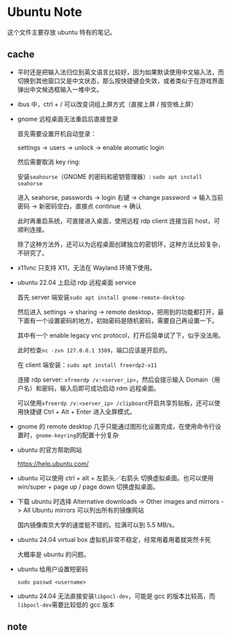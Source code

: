 # Ubuntu Note

这个文件主要存放 ubuntu 特有的笔记。

## cache

* 平时还是把输入法归位到英文语言比较好，因为如果默读使用中文输入法，而切换到其他窗口又是中文状态，那么按快捷键会失效，或者类似于在游戏界面弹出中文候选框输入一堆中文。

* ibus 中，ctrl + / 可以改变词组上屏方式（直接上屏 / 按空格上屏）

* gnome 远程桌面无法重启后直接登录

    首先需要设置开机自动登录：

    settings -> users -> unlock -> enable atomatic login

    然后需要取消 key ring:

    安装`seahourse`（GNOME 的密码和密钥管理器）: `sudo apt install seahorse`

    进入 seahorse, passwords -> login 右键 -> change password -> 输入当前密码 -> 新密码空白，直接点 continue -> 确认

    此时再重启系统，可直接进入桌面，使用远程 rdp client 连接当前 host，可顺利连接。

    除了这种方法外，还可以为远程桌面创建独立的密钥环，这种方法比较复杂，不研究了。

* x11vnc 只支持 X11，无法在 Wayland 环境下使用。

* ubuntu 22.04 上启动 rdp 远程桌面 service

    首先 server 端安装`sudo apt install gnome-remote-desktop`

    然后进入 settings -> sharing -> remote desktop，把用到的功能都打开，最下面有一个设置密码的地方，初始密码是随机密码，需要自己再设置一下。

    其中有一个 enable legacy vnc protocol，打开后简单试了下，似乎没法用。

    此时检查`nc -zvn 127.0.0.1 3389`，端口应该是开启的。

    在 client 端安装：`sudo apt install freerdp2-x11`

    连接 rdp server: `xfreerdp /v:<server_ip>`，然后会提示输入 Domain（用户名）和密码，输入后即可成功启动 rdm 远程桌面。

    可以使用`xfreerdp /v:<server_ip> /clipboard`开启共享剪贴板，还可以使用快捷键 Ctrl + Alt + Enter 进入全屏模式。

* gnome 的 remote desktop 几乎只能通过图形化设置完成，在使用命令行设置时，`gnome-keyring`的配置十分复杂

* ubuntu 的官方帮助网站

    <https://help.ubuntu.com/>

* ubuntu 可以使用 ctrl + alt + 左箭头／右箭头 切换虚拟桌面。也可以使用 win/super + page up / page down 切换虚拟桌面。

* 下载 ubuntu 时选择 Alternative downloads -> Other images and mirrors -> All Ubuntu mirrors 可以列出所有的镜像网站

    国内镜像南京大学的速度挺不错的。拉满可以到 5.5 MB/s。

* ubuntu 24.04 virtual box 虚拟机非常不稳定，经常用着用着就突然卡死

    大概率是 ubuntu 的问题。

* ubuntu 给用户设置短密码

    `sudo passwd <username>`

* ubuntu 24.04 无法直接安装`libpocl-dev`，可能是 gcc 的版本比较高，而`libpocl-dev`需要比较低的 gcc 版本

## note